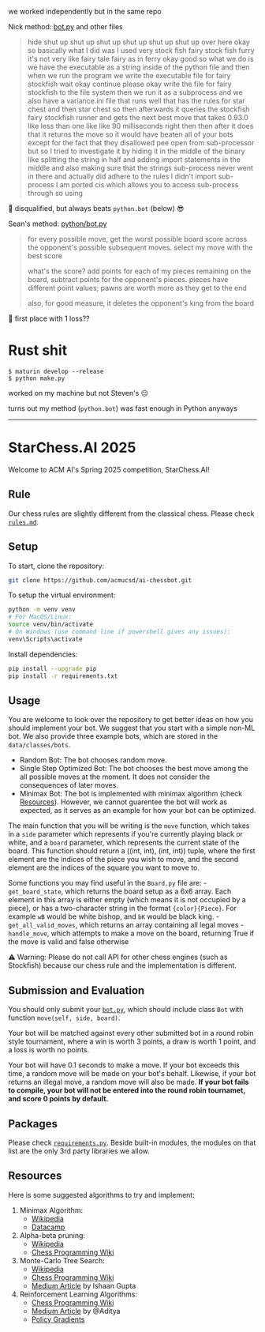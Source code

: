 we worked independently but in the same repo

Nick method: [bot.py](https://github.com/SheepTester-forks/STARCHESS/blame/main/data/classes/bots/bot.py) and other files

> hide shut up shut up shut up shut up shut up shut up over here okay so basically what I did was I used very stock fish fairy stock fish furry it's not very like fairy tale fairy as in ferry okay good so what we do is we have the executable as a string inside of the python file and then when we run the program we write the executable file for fairy stockfish wait okay continue please okay write the file for fairy stockfish to the file system then we run it as a subprocess and we also have a variance.ini file that runs well that has the rules for star chest and then star chest so then afterwards it queries the stockfish fairy stockfish runner and gets the next best move that takes 0.93.0 like less than one like like 90 milliseconds right then then after it does that it returns the move so it would have beaten all of your bots except for the fact that they disallowed pee open from sub-processor but so I tried to investigate it by hiding it in the middle of the binary like splitting the string in half and adding import statements in the middle and also making sure that the strings sub-process never went in there and actually did adhere to the rules I didn't import sub-process I am ported cis which allows you to access sub-process through so using

🚫 disqualified, but always beats `python.bot` (below) 😎 

Sean's method: [python/bot.py](https://github.com/SheepTester-forks/STARCHESS/blame/main/data/classes/bots/python/bot.py)

> for every possible move, get the worst possible board score across the opponent's possible subsequent moves. select my move with the best score
>
> what's the score? add points for each of my pieces remaining on the board, subtract points for the opponent's pieces. pieces have different point values; pawns are worth more as they get to the end
>
> also, for good measure, it deletes the opponent's king from the board

🥇 first place with 1 loss??

# Rust shit

```shell
$ maturin develop --release
$ python make.py
```

worked on my machine but not Steven's 😔

turns out my method (`python.bot`) was fast enough in Python anyways

---

# StarChess.AI 2025

Welcome to ACM AI's Spring 2025 competition, StarChess.AI!

## Rule

Our chess rules are slightly different from the classical chess. Please check [`rules.md`](rules.md).

## Setup

To start, clone the repository:

```bash
git clone https://github.com/acmucsd/ai-chessbot.git
```

To setup the virtual environment:

```bash
python -m venv venv
# For MacOS/Linux:
source venv/bin/activate
# On Windows (use command line if powershell gives any issues):
venv\Scripts\activate
```

Install dependencies:

```bash
pip install --upgrade pip
pip install -r requirements.txt
```

## Usage

You are welcome to look over the repository to get better ideas on how you should implement your bot. We suggest that you start with a simple non-ML bot. We also provide three example bots, which are stored in the `data/classes/bots`.

- Random Bot: The bot chooses random move.
- Single Step Optimized Bot: The bot chooses the best move among the all possible moves at the moment. It does not consider the consequences of later moves.
- Minimax Bot: The bot is implemented with minimax algorithm (check [Resources](#resources)). However, we cannot guarentee the bot will work as expected, as it serves as an example for how your bot can be optimized.

The main function that you will be writing is the `move` function, which takes in a `side` parameter which represents if you're currently playing black or white, and a `board` parameter, which represents the current state of the board. This function should return a ((int, int), (int, int)) tuple, where the first element are the indices of the piece you wish to move, and the second element are the indices of the square you want to move to.

Some functions you may find useful in the `Board.py` file are: -`get_board_state`, which returns the board setup as a 6x6 array. Each element in this array is either empty (which means it is not occupied by a piece), or has a two-character string in the format `{color}{Piece}`. For example `wB` would be white bishop, and `bK` would be black king. -`get_all_valid_moves`, which returns an array containing all legal moves -`handle_move`, which attempts to make a move on the board, returning True if the move is valid and false otherwise

⚠️ Warning: Please do not call API for other chess engines (such as Stockfish) because our chess rule and the implementation is different.

## Submission and Evaluation

You should only submit your [`bot.py`](data/classes/bots/bot.py), which should include class `Bot` with function `move(self, side, board)`.

Your bot will be matched against every other submitted bot in a round robin style tournament, where a win is worth 3 points, a draw is worth 1 point, and a loss is worth no points.

Your bot will have 0.1 seconds to make a move. If your bot exceeds this time, a random move will be made on your bot's behalf. Likewise, if your bot returns an illegal move, a random move will also be made. **If your bot fails to compile, your bot will not be entered into the round robin tournamet, and score 0 points by default.**

## Packages

Please check [`requirements.py`](requirements.txt). Beside built-in modules, the modules on that list are the only 3rd party libraries we allow.

## Resources

Here is some suggested algorithms to try and implement:

1. Minimax Algorithm:
   - [Wikipedia](https://en.wikipedia.org/wiki/Minimax)
   - [Datacamp](https://www.datacamp.com/tutorial/minimax-algorithm-for-ai-in-python)
2. Alpha-beta pruning:
   - [Wikipedia](https://en.wikipedia.org/wiki/Alpha%E2%80%93beta_pruning)
   - [Chess Programming Wiki](https://www.chessprogramming.org/Alpha-Beta)
3. Monte-Carlo Tree Search:
   - [Wikipedia](https://en.wikipedia.org/wiki/Monte_Carlo_tree_search)
   - [Chess Programming Wiki](https://www.chessprogramming.org/Monte-Carlo_Tree_Search)
   - [Medium Article](https://medium.com/@ishaan.gupta0401/monte-carlo-tree-search-application-on-chess-5573fc0efb75) by Ishaan Gupta
4. Reinforcement Learning Algorithms:
   - [Chess Programming Wiki](https://www.chessprogramming.org/Reinforcement_Learning)
   - [Medium Article](https://medium.com/@samgill1256/reinforcement-learning-in-chess-73d97fad96b3) by @Aditya
   - [Policy Gradients](https://en.wikipedia.org/wiki/Policy_gradient_method)
